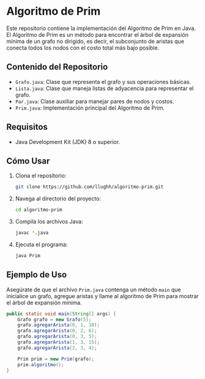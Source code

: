 # Algoritmo de Prim

Este repositorio contiene la implementación del Algoritmo de Prim en Java. El Algoritmo de Prim es un método para encontrar el árbol de expansión mínima de un grafo no dirigido, es decir, el subconjunto de aristas que conecta todos los nodos con el costo total más bajo posible.

## Contenido del Repositorio

- `Grafo.java`: Clase que representa el grafo y sus operaciones básicas.
- `Lista.java`: Clase que maneja listas de adyacencia para representar el grafo.
- `Par.java`: Clase auxiliar para manejar pares de nodos y costos.
- `Prim.java`: Implementación principal del Algoritmo de Prim.

## Requisitos

- Java Development Kit (JDK) 8 o superior.

## Cómo Usar

1. Clona el repositorio:
    ```bash
    git clone https://github.com/llughh/algoritmo-prim.git
    ```
2. Navega al directorio del proyecto:
    ```bash
    cd algoritmo-prim
    ```
3. Compila los archivos Java:
    ```bash
    javac *.java
    ```
4. Ejecuta el programa:
    ```bash
    java Prim
    ```

## Ejemplo de Uso

Asegúrate de que el archivo `Prim.java` contenga un método `main` que inicialice un grafo, agregue aristas y llame al algoritmo de Prim para mostrar el árbol de expansión mínima.

```java
public static void main(String[] args) {
    Grafo grafo = new Grafo(5);
    grafo.agregarArista(0, 1, 10);
    grafo.agregarArista(0, 2, 6);
    grafo.agregarArista(0, 3, 5);
    grafo.agregarArista(1, 3, 15);
    grafo.agregarArista(2, 3, 4);

    Prim prim = new Prim(grafo);
    prim.algoritmo();
}
